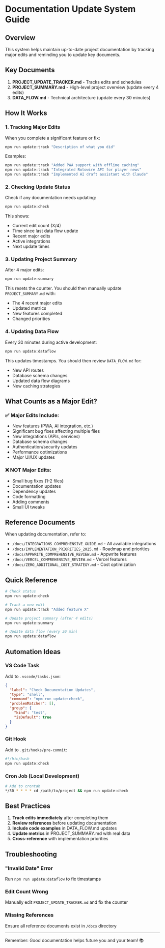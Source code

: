 # Documentation Update System Guide

## Overview

This system helps maintain up-to-date project documentation by tracking major edits and reminding you to update key documents.

## Key Documents

1. **PROJECT_UPDATE_TRACKER.md** - Tracks edits and schedules
2. **PROJECT_SUMMARY.md** - High-level project overview (update every 4 edits)
3. **DATA_FLOW.md** - Technical architecture (update every 30 minutes)

## How It Works

### 1. Tracking Major Edits
When you complete a significant feature or fix:
```bash
npm run update:track "Description of what you did"
```

Examples:
```bash
npm run update:track "Added PWA support with offline caching"
npm run update:track "Integrated Rotowire API for player news"
npm run update:track "Implemented AI draft assistant with Claude"
```

### 2. Checking Update Status
Check if any documentation needs updating:
```bash
npm run update:check
```

This shows:
- Current edit count (X/4)
- Time since last data flow update
- Recent major edits
- Active integrations
- Next update times

### 3. Updating Project Summary
After 4 major edits:
```bash
npm run update:summary
```

This resets the counter. You should then manually update `PROJECT_SUMMARY.md` with:
- The 4 recent major edits
- Updated metrics
- New features completed
- Changed priorities

### 4. Updating Data Flow
Every 30 minutes during active development:
```bash
npm run update:dataflow
```

This updates timestamps. You should then review `DATA_FLOW.md` for:
- New API routes
- Database schema changes
- Updated data flow diagrams
- New caching strategies

## What Counts as a Major Edit?

### ✅ Major Edits Include:
- New features (PWA, AI integration, etc.)
- Significant bug fixes affecting multiple files
- New integrations (APIs, services)
- Database schema changes
- Authentication/security updates
- Performance optimizations
- Major UI/UX updates

### ❌ NOT Major Edits:
- Small bug fixes (1-2 files)
- Documentation updates
- Dependency updates
- Code formatting
- Adding comments
- Small UI tweaks

## Reference Documents

When updating documentation, refer to:
- `/docs/INTEGRATIONS_COMPREHENSIVE_GUIDE.md` - All available integrations
- `/docs/IMPLEMENTATION_PRIORITIES_2025.md` - Roadmap and priorities
- `/docs/APPWRITE_COMPREHENSIVE_REVIEW.md` - Appwrite features
- `/docs/VERCEL_COMPREHENSIVE_REVIEW.md` - Vercel features
- `/docs/ZERO_ADDITIONAL_COST_STRATEGY.md` - Cost optimization

## Quick Reference

```bash
# Check status
npm run update:check

# Track a new edit
npm run update:track "Added feature X"

# Update project summary (after 4 edits)
npm run update:summary

# Update data flow (every 30 min)
npm run update:dataflow
```

## Automation Ideas

### VS Code Task
Add to `.vscode/tasks.json`:
```json
{
  "label": "Check Documentation Updates",
  "type": "shell",
  "command": "npm run update:check",
  "problemMatcher": [],
  "group": {
    "kind": "test",
    "isDefault": true
  }
}
```

### Git Hook
Add to `.git/hooks/pre-commit`:
```bash
#!/bin/bash
npm run update:check
```

### Cron Job (Local Development)
```bash
# Add to crontab
*/30 * * * * cd /path/to/project && npm run update:check
```

## Best Practices

1. **Track edits immediately** after completing them
2. **Review references** before updating documentation
3. **Include code examples** in DATA_FLOW.md updates
4. **Update metrics** in PROJECT_SUMMARY.md with real data
5. **Cross-reference** with implementation priorities

## Troubleshooting

### "Invalid Date" Error
Run `npm run update:dataflow` to fix timestamps

### Edit Count Wrong
Manually edit `PROJECT_UPDATE_TRACKER.md` and fix the counter

### Missing References
Ensure all reference documents exist in `/docs` directory

---

Remember: Good documentation helps future you and your team! 📚
